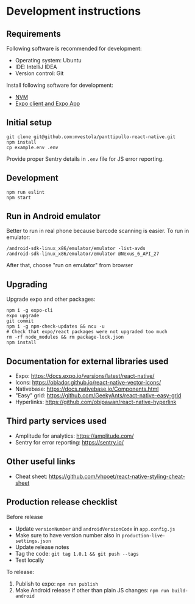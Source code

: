 # Development instructions

## Requirements

Following software is recommended for development:
* Operating system: Ubuntu
* IDE: IntelliJ IDEA
* Version control: Git

Install following software for development:
* [NVM](https://github.com/creationix/nvm)
* [Expo client and Expo App](https://docs.expo.io/versions/latest/introduction/installation)

## Initial setup


```
git clone git@github.com:mvestola/panttipullo-react-native.git
npm install
cp example.env .env
```

Provide proper Sentry details in `.env` file for JS error reporting.

## Development

```
npm run eslint
npm start
```

## Run in Android emulator

Better to run in real phone because barcode scanning is easier. To run in emulator:

```
/android-sdk-linux_x86/emulator/emulator -list-avds
/android-sdk-linux_x86/emulator/emulator @Nexus_6_API_27
```

After that, choose "run on emulator" from browser

## Upgrading

Upgrade expo and other packages:
```
npm i -g expo-cli
expo upgrade
git commit
npm i -g npm-check-updates && ncu -u
# Check that expo/react packages were not upgraded too much
rm -rf node_modules && rm package-lock.json
npm install
```

## Documentation for external libraries used

* Expo: https://docs.expo.io/versions/latest/react-native/
* Icons: https://oblador.github.io/react-native-vector-icons/
* Nativebase: https://docs.nativebase.io/Components.html
* "Easy" grid: https://github.com/GeekyAnts/react-native-easy-grid
* Hyperlinks: https://github.com/obipawan/react-native-hyperlink

## Third party services used

* Amplitude for analytics: https://amplitude.com/
* Sentry for error reporting: https://sentry.io/

## Other useful links

* Cheat sheet: https://github.com/vhpoet/react-native-styling-cheat-sheet

## Production release checklist

Before release
* Update `versionNumber` and `androidVersionCode` in `app.config.js`
* Make sure to have version number also in `production-live-settings.json`
* Update release notes
* Tag the code: `git tag 1.0.1 && git push --tags`
* Test locally

To release:
1. Publish to expo: `npm run publish`
1. Make Android release if other than plain JS changes:  `npm run build-android`
